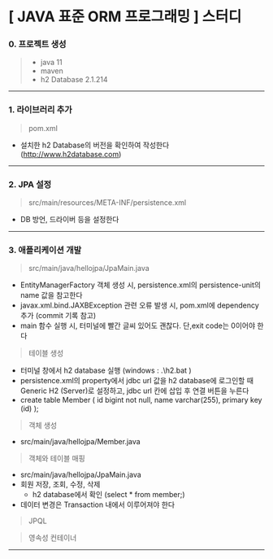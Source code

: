 # [ JAVA 표준 ORM 프로그래밍 ] 스터디

### 0. 프로젝트 생성
>- java 11
>- maven 
>- h2 Database 2.1.214
---
### 1. 라이브러리 추가
>pom.xml
- 설치한 h2 Database의 버전을 확인하여 작성한다 (http://www.h2database.com)
---
### 2. JPA 설정
>src/main/resources/META-INF/persistence.xml
- DB 방언, 드라이버 등을 설정한다
---
### 3. 애플리케이션 개발
>src/main/java/hellojpa/JpaMain.java
- EntityManagerFactory 객체 생성 시, persistence.xml의 persistence-unit의 name 값을 참고한다
- ﻿javax.xml.bind.JAXBException 관련 오류 발생 시, pom.xml에 dependency 추가 (commit 기록 참고)
- main 함수 실행 시, 터미널에 빨간 글씨 있어도 괜찮다. 단,exit code는 0이어야 한다
>테이블 생성
- 터미널 창에서 h2 database 실행
  (windows : .\h2.bat )
- persistence.xml의 property에서 jdbc url 값을 h2 database에 로그인할 때 Generic H2 (Server)로 설정하고, jdbc url 칸에 삽입 후 연결 버튼을 누른다
- create table Member ( id bigint not null, name varchar(255), primary key (id) );
>객체 생성
- src/main/java/hellojpa/Member.java
>객체와 테이블 매핑
- src/main/java/hellojpa/JpaMain.java
- 회원 저장, 조회, 수정, 삭제
   - h2 database에서 확인 (select * from member;)
- 데이터 변경은 Transaction 내에서 이루어져야 한다
>JPQL

>영속성 컨테이너
---